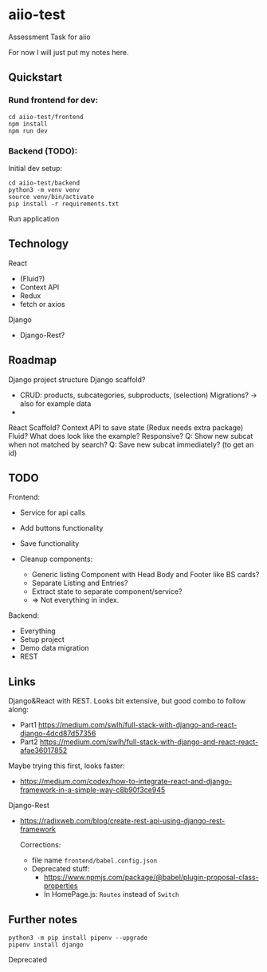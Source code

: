 # aiio-test

Assessment Task for aiio

For now I will just put my notes here.

## Quickstart

### Rund frontend for dev:

    cd aiio-test/frontend
    npm install
    npm run dev

### Backend (TODO):

Initial dev setup:

    cd aiio-test/backend
    python3 -m venv venv
    source venv/bin/activate
    pip install -r requirements.txt

Run application

## Technology

React

- (Fluid?)
- Context API
- Redux
- fetch or axios

Django

- Django-Rest?

## Roadmap

Django project structure
Django scaffold?

- CRUD: products, subcategories, subproducts, (selection)
  Migrations? -> also for example data
-

React
Scaffold?
Context API to save state (Redux needs extra package)
Fluid? What does look like the example?
Responsive?
Q: Show new subcat when not matched by search?
Q: Save new subcat immediately? (to get an id)

## TODO

Frontend:

- Service for api calls
- Add buttons functionality
- Save functionality
- Cleanup components:

  - Generic listing Component with Head Body and Footer like BS cards?
  - Separate Listing and Entries?
  - Extract state to separate component/service?
  - => Not everything in index.

Backend:

- Everything
- Setup project
- Demo data migration
- REST

## Links

Django&React with REST. Looks bit extensive, but good combo to follow along:

- Part1 https://medium.com/swlh/full-stack-with-django-and-react-django-4dcd87d57356
- Part2 https://medium.com/swlh/full-stack-with-django-and-react-react-afae36017852

Maybe trying this first, looks faster:

- https://medium.com/codex/how-to-integrate-react-and-django-framework-in-a-simple-way-c8b90f3ce945

Django-Rest

- https://radixweb.com/blog/create-rest-api-using-django-rest-framework

  Corrections:

  - file name `frontend/babel.config.json`
  - Deprecated stuff:
    - https://www.npmjs.com/package/@babel/plugin-proposal-class-properties
    - In HomePage.js: `Routes` instead of `Switch`

## Further notes

    python3 -m pip install pipenv --upgrade
    pipenv install django

Deprecated
